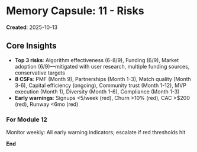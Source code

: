 # Memory Capsule: 11 - Risks

**Created**: 2025-10-13

## Core Insights
- **Top 3 risks**: Algorithm effectiveness (6-8/9), Funding (6/9), Market adoption (6/9)—mitigated with user research, multiple funding sources, conservative targets
- **8 CSFs**: PMF (Month 9), Partnerships (Month 1-3), Match quality (Month 3-6), Capital efficiency (ongoing), Community trust (Month 1-12), MVP execution (Month 1), Diversity (Month 1-6), Compliance (Month 1-3)
- **Early warnings**: Signups <5/week (red), Churn >10% (red), CAC >$200 (red), Runway <6mo (red)

### For Module 12
Monitor weekly: All early warning indicators; escalate if red thresholds hit

**End**









